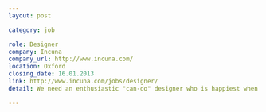 ```yaml
---
layout: post

category: job

role: Designer
company: Incuna
company_url: http://www.incuna.com/
location: Oxford
closing_date: 16.01.2013
link: http://www.incuna.com/jobs/designer/
detail: We need an enthusiastic "can-do" designer who is happiest when designing and passionate about user interfaces and great user experience.

---
```

